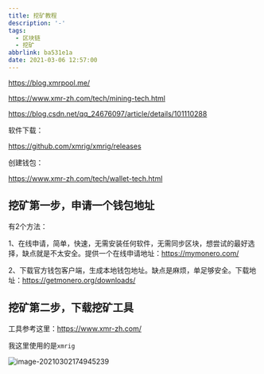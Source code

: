 ```yaml
---
title: 挖矿教程
description: '-'
tags:
  - 区块链
  - 挖矿
abbrlink: ba531e1a
date: 2021-03-06 12:57:00
---
```




https://blog.xmrpool.me/

https://www.xmr-zh.com/tech/mining-tech.html

https://blog.csdn.net/qq_24676097/article/details/101110288



软件下载：

https://github.com/xmrig/xmrig/releases





创建钱包：

https://www.xmr-zh.com/tech/wallet-tech.html



## 挖矿第一步，申请一个钱包地址

有2个方法：

1、在线申请，简单，快速，无需安装任何软件，无需同步区块，想尝试的最好选择，缺点就是不太安全。提供一个在线申请地址：https://mymonero.com/

2、下载官方钱包客户端，生成本地钱包地址。缺点是麻烦，单足够安全。下载地址：https://getmonero.org/downloads/



## 挖矿第二步，下载挖矿工具

工具参考这里：https://www.xmr-zh.com/  

我这里使用的是`xmrig`

![image-20210302174945239](http://blog.cdn.ionluo.cn/blog/image-20210302174945239.png)



